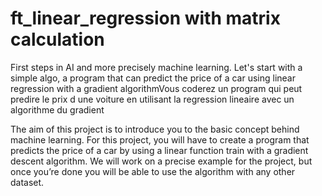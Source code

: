 # ft_linear_regression with matrix calculation
First steps in AI and more precisely machine learning. 
Let's start with a simple algo, a program that can predict the price of a car using linear regression with a gradient algorithmVous coderez un program qui peut predire le prix d une voiture en utilisant la regression lineaire avec un algorithme du gradient 

The aim of this project is to introduce you to the basic concept behind machine learning.
For this project, you will have to create a program that predicts the price of a car by
using a linear function train with a gradient descent algorithm.
We will work on a precise example for the project, but once you’re done you will be
able to use the algorithm with any other dataset.

